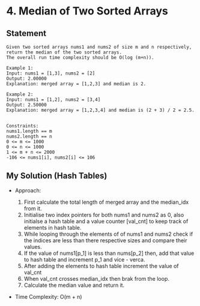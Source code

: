 # 4. Median of Two Sorted Arrays

## Statement
    Given two sorted arrays nums1 and nums2 of size m and n respectively, return the median of the two sorted arrays.
    The overall run time complexity should be O(log (m+n)).

    Example 1:
    Input: nums1 = [1,3], nums2 = [2]
    Output: 2.00000
    Explanation: merged array = [1,2,3] and median is 2.
    
    Example 2:
    Input: nums1 = [1,2], nums2 = [3,4]
    Output: 2.50000
    Explanation: merged array = [1,2,3,4] and median is (2 + 3) / 2 = 2.5.
    

    Constraints:
    nums1.length == m
    nums2.length == n
    0 <= m <= 1000
    0 <= n <= 1000
    1 <= m + n <= 2000
    -106 <= nums1[i], nums2[i] <= 106

## My Solution (Hash Tables)
- Approach:
    1. First calculate the total length of merged array and the median_idx from it.
    2. Initialise two index pointers for both nums1 and nums2 as 0, also initialse a hash table and a value counter [val_cnt] to keep track of elements in hash table.
    3. While looping through the elements of of nums1 and nums2 check if the indices are less than there respective sizes and compare their values.
    4. If the value of nums1[p_1] is less than nums[p_2] then, add that value to hash table and increment p_1 and vice - verca.
    5. After adding the elements to hash table increment the value of val_cnt
    6. When val_cnt crosses median_idx then brak from the loop.
    7. Calculate the median value and return it.

- Time Complexity: O(m + n)
